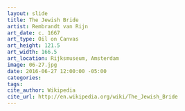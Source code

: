 ```yaml
---
layout: slide
title: The Jewish Bride
artist: Rembrandt van Rijn
art_date: c. 1667
art_type: Oil on Canvas
art_height: 121.5
art_width: 166.5
art_location: Rijksmuseum, Amsterdam
image: 06-27.jpg
date: 2016-06-27 12:00:00 -05:00
categories:
tags:
cite_author: Wikipedia
cite_url: http://en.wikipedia.org/wiki/The_Jewish_Bride
---
```

